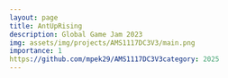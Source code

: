 ```yaml
---
layout: page
title: AntUpRising
description: Global Game Jam 2023
img: assets/img/projects/AMS1117DC3V3/main.png
importance: 1
https://github.com/mpek29/AMS1117DC3V3category: 2025
---
```




